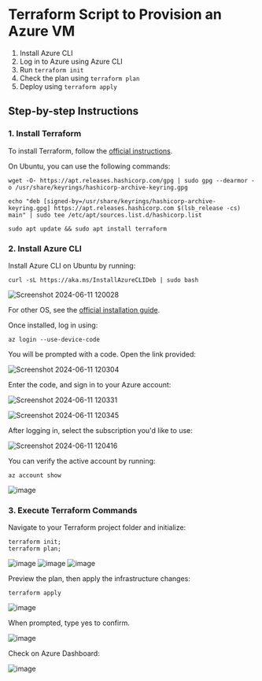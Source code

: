 # Terraform Script to Provision an Azure VM

1. Install Azure CLI
2. Log in to Azure using Azure CLI
3. Run ```terraform init```
4. Check the plan using ```terraform plan```
5. Deploy using ```terraform apply```


## Step-by-step Instructions

### 1. Install Terraform

To install Terraform, follow the [official instructions](https://developer.hashicorp.com/terraform/install?product_intent=terraform).

On Ubuntu, you can use the following commands:

```
wget -O- https://apt.releases.hashicorp.com/gpg | sudo gpg --dearmor -o /usr/share/keyrings/hashicorp-archive-keyring.gpg

echo "deb [signed-by=/usr/share/keyrings/hashicorp-archive-keyring.gpg] https://apt.releases.hashicorp.com $(lsb_release -cs) main" | sudo tee /etc/apt/sources.list.d/hashicorp.list

sudo apt update && sudo apt install terraform
```

### 2. Install Azure CLI

Install Azure CLI on Ubuntu by running:

```
curl -sL https://aka.ms/InstallAzureCLIDeb | sudo bash
```

![Screenshot 2024-06-11 120028](https://github.com/fadil05me/devops20-dumbways-AhmadFadillah/assets/45775729/d54350fa-384a-4804-974c-9209d90ffdf4)


For other OS, see the [official installation guide](https://learn.microsoft.com/en-us/cli/azure/install-azure-cli-linux?pivots=apt).


Once installed, log in using:

```
az login --use-device-code
```


You will be prompted with a code. Open the link provided:

![Screenshot 2024-06-11 120304](https://github.com/fadil05me/devops20-dumbways-AhmadFadillah/assets/45775729/99dc5aee-fa53-429d-93b0-045324fc8ddd)



Enter the code, and sign in to your Azure account:

![Screenshot 2024-06-11 120331](https://github.com/fadil05me/devops20-dumbways-AhmadFadillah/assets/45775729/66aab4c8-4cc8-41ee-bcc4-843b392910bb)


![Screenshot 2024-06-11 120345](https://github.com/fadil05me/devops20-dumbways-AhmadFadillah/assets/45775729/1446e1ff-609d-4f02-94bc-7c0cde0aad9c)



After logging in, select the subscription you'd like to use:

![Screenshot 2024-06-11 120416](https://github.com/fadil05me/devops20-dumbways-AhmadFadillah/assets/45775729/ad42e4a3-9c14-41e5-82e5-3a7b0969f1e7)



You can verify the active account by running:

```
az account show
```

![image](https://github.com/fadil05me/devops20-dumbways-AhmadFadillah/assets/45775729/a095bb43-c63d-4c85-9baa-1ccf9cc4eeec)


### 3. Execute Terraform Commands


Navigate to your Terraform project folder and initialize:

```
terraform init;
terraform plan;
```

![image](https://github.com/fadil05me/devops20-dumbways-AhmadFadillah/assets/45775729/0204e782-6bb7-4422-abfe-1cc21e8a9b8c)
![image](https://github.com/fadil05me/devops20-dumbways-AhmadFadillah/assets/45775729/894fe463-2961-4ab6-8b13-c41d2351f6fd)
![image](https://github.com/fadil05me/devops20-dumbways-AhmadFadillah/assets/45775729/417dad94-844a-44ab-bf16-ffd28a3e36b6)



Preview the plan, then apply the infrastructure changes:

```
terraform apply
```

![image](https://github.com/fadil05me/devops20-dumbways-AhmadFadillah/assets/45775729/b9f1ff23-d79a-4731-b02f-6a4f9be126e7)


When prompted, type yes to confirm.

![image](https://github.com/fadil05me/devops20-dumbways-AhmadFadillah/assets/45775729/7ea6860f-ca6d-4327-88c8-7f1869065285)


Check on Azure Dashboard:

![image](https://github.com/fadil05me/devops20-dumbways-AhmadFadillah/assets/45775729/6c77f613-9e8b-4e4f-94e5-3f39995925cb)

